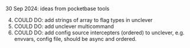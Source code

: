 
30 Sep 2024: ideas from pocketbase tools

4. COULD DO: add strings of array to flag types in unclever
5. COULD DO: add unclever multicommand
6. COULD DO: add config source intercepters (ordered) to unclever, e.g. envvars, config file, should be async and ordered.